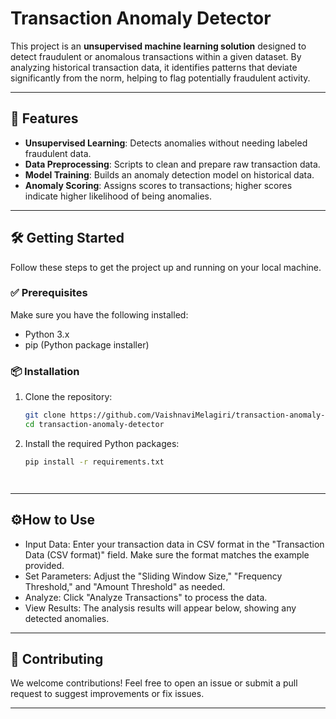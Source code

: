 # Transaction Anomaly Detector

This project is an **unsupervised machine learning solution** designed to detect fraudulent or anomalous transactions within a given dataset. By analyzing historical transaction data, it identifies patterns that deviate significantly from the norm, helping to flag potentially fraudulent activity.

---

## 🚀 Features

- **Unsupervised Learning**: Detects anomalies without needing labeled fraudulent data.
- **Data Preprocessing**: Scripts to clean and prepare raw transaction data.
- **Model Training**: Builds an anomaly detection model on historical data.
- **Anomaly Scoring**: Assigns scores to transactions; higher scores indicate higher likelihood of being anomalies.

---

## 🛠 Getting Started

Follow these steps to get the project up and running on your local machine.

### ✅ Prerequisites

Make sure you have the following installed:

- Python 3.x  
- pip (Python package installer)

### 📦 Installation

1. Clone the repository:

   ```bash
   git clone https://github.com/VaishnaviMelagiri/transaction-anomaly-detector.git
   cd transaction-anomaly-detector

2. Install the required Python packages:

   ```bash
   pip install -r requirements.txt




---

## ⚙️How to Use
 * Input Data: Enter your transaction data in CSV format in the "Transaction Data (CSV format)" field. Make sure the format matches the example provided.
 * Set Parameters: Adjust the "Sliding Window Size," "Frequency Threshold," and "Amount Threshold" as needed.
 * Analyze: Click "Analyze Transactions" to process the data.
 * View Results: The analysis results will appear below, showing any detected anomalies.
   



---

## 🤝 Contributing

We welcome contributions!
Feel free to open an issue or submit a pull request to suggest improvements or fix issues.

---


